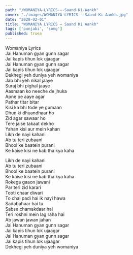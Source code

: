 ```yaml
---
path: "/WOMANIYA-LYRICS-–-Saand-Ki-Aankh"
cover: "./images/WOMANIYA-LYRICS-–-Saand-Ki-Aankh.jpg"
date: "2020-02-01"
title: "WOMANIYA LYRICS – Saand Ki Aankh"
tags: ['punjabi', 'song']
published: truea
---
```

  
Womaniya Lyrics  
Jai Hanuman gyan gunn sagar  
Jai kapis tihun lok ujaagar  
Jai Hanuman gyan gunn sagar  
Jai kapis tihun lok ujaagar  
Dekhegi yeh duniya yeh womaniya  
Jab bhi yeh nikal jaaye  
Suraj bhi pighal jaaye  
Aasmaan ko neeche de jhuka  
Apne pe aaye agar  
Pathar titar bitar  
Kisi ka bhi tode ye gumaan  
Dhun ki dhuandhaar ho  
Zid agar sawaar ho  
Tere jaise takaat dekho  
Yahan kisi aur mein kahan  
Likh de nayi kahani  
Ab tu teri zubaani  
Bhool ke baatein purani  
Ke kaise kisi ne kab tha kya kaha  
  
  
  
  
  
  
Likh de nayi kahani  
Ab tu teri zubaani  
Bhool ke baatein purani  
Ke kaise kisi ne kab tha kya kaha  
Rokega gaaon jawani  
Par teri zid karari  
Tooti chaar diwari  
To chal padi hai ik nayi hawa  
Sadabahaar hai tu  
Sabse chamakdaar hai  
Teri roshni mein lag raha hai  
Ab jawan jawan jahan  
Jai Hanuman gyan gunn sagar  
Jai kapis tihun lok ujaagar  
Jai Hanuman gyan gunn sagar  
Jai kapis tihun lok ujaagar  
Dekhegi yeh duniya yeh womaniya  
